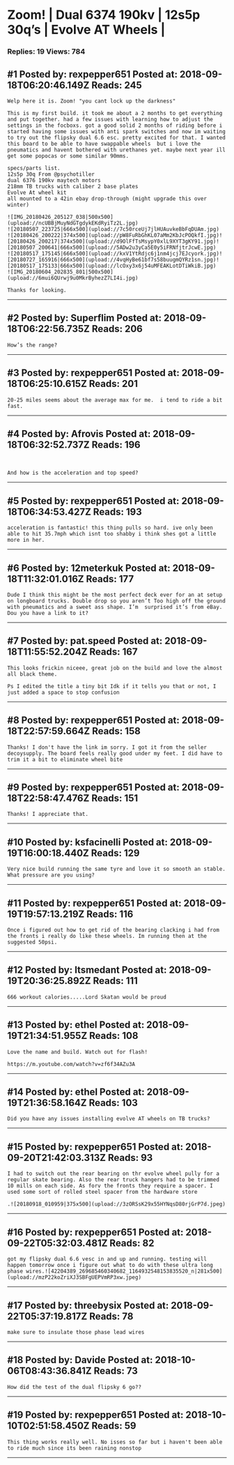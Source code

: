 # Zoom! &#124; Dual 6374 190kv &#124; 12s5p 30q&rsquo;s &#124; Evolve AT Wheels &#124;

### Replies: 19 Views: 784

## \#1 Posted by: rexpepper651 Posted at: 2018-09-18T06:20:46.149Z Reads: 245

```
Welp here it is. Zoom! "you cant lock up the darkness" 

This is my first build. it took me about a 2 months to get everything and put together. had a few issues with learning how to adjust the settings in the focboxs. got a good solid 2 months of riding before i started having some issues with anti spark switches and now im waiting to try out the flipsky dual 6.6 esc. pretty excited for that. I wanted this board to be able to have swappable wheels  but i love the pneumatics and havent bothered with urethanes yet. maybe next year ill get some popocas or some similar 90mms.

specs/parts list.
12s5p 30q From @psychotiller 
dual 6376 190kv maytech motors
218mm TB trucks with caliber 2 base plates 
Evolve At wheel kit
all mounted to a 42in ebay drop-through (might upgrade this over winter)

![IMG_20180426_205127_038|500x500](upload://ncUBBjMuyNdGTgdykEKdRyiTz2L.jpg)
![20180507_223725|666x500](upload://7c50rceUj7jlHUAuvkeBbFqDUAm.jpg)
![20180426_200222|374x500](upload://pW8FuRbGhKL07aMm2KbJcPOQkfI.jpg)![20180426_200217|374x500](upload://d9OlFfTsMsypY0xlL9XYT3gKY91.jpg)![20180507_200641|666x500](upload://5ADw2u3yCa5E0y5iFRNfjtrJcwE.jpg)
![20180517_175145|666x500](upload://kxV1YtRdjc6j1nm4jcj7EJcyork.jpg)![20180727_165916|666x500](upload://4vqHyBe61bf7s58buugmQYRz1sn.jpg)![20180517_175133|666x500](upload://lcOxy3x6j54uMFEAKLotDTiWkiB.jpg)
![IMG_20180604_202835_801|500x500](upload://6mui6QUrwj9u0MkrByhezZ7LI4i.jpg)

Thanks for looking.
```

---
## \#2 Posted by: Superflim Posted at: 2018-09-18T06:22:56.735Z Reads: 206

```
How’s the range?
```

---
## \#3 Posted by: rexpepper651 Posted at: 2018-09-18T06:25:10.615Z Reads: 201

```
20-25 miles seems about the average max for me.  i tend to ride a bit fast.
```

---
## \#4 Posted by: Afrovis Posted at: 2018-09-18T06:32:52.737Z Reads: 196

```


And how is the acceleration and top speed?
```

---
## \#5 Posted by: rexpepper651 Posted at: 2018-09-18T06:34:53.427Z Reads: 193

```
acceleration is fantastic! this thing pulls so hard. ive only been able to hit 35.7mph which isnt too shabby i think shes got a little more in her.
```

---
## \#6 Posted by: 12meterkuk Posted at: 2018-09-18T11:32:01.016Z Reads: 177

```
Dude I think this might be the most perfect deck ever for an at setup on longboard trucks. Double drop so you aren’t Too high off the ground with pneumatics and a sweet ass shape. I’m  surprised it’s from eBay. Dou you have a link to it?
```

---
## \#7 Posted by: pat.speed Posted at: 2018-09-18T11:55:52.204Z Reads: 167

```
This looks frickin niceee, great job on the build and love the almost all black theme. 

Ps I edited the title a tiny bit Idk if it tells you that or not, I just added a space to stop confusion
```

---
## \#8 Posted by: rexpepper651 Posted at: 2018-09-18T22:57:59.664Z Reads: 158

```
Thanks! I don't have the link im sorry. I got it from the seller decoysupply. The board feels really good under my feet. I did have to trim it a bit to eliminate wheel bite
```

---
## \#9 Posted by: rexpepper651 Posted at: 2018-09-18T22:58:47.476Z Reads: 151

```
Thanks! I appreciate that.
```

---
## \#10 Posted by: ksfacinelli Posted at: 2018-09-19T16:00:18.440Z Reads: 129

```
Very nice build running the same tyre and love it so smooth an stable.  What pressure are you using?
```

---
## \#11 Posted by: rexpepper651 Posted at: 2018-09-19T19:57:13.219Z Reads: 116

```
Once i figured out how to get rid of the bearing clacking i had from the fronts i really do like these wheels. Im running then at the suggested 50psi.
```

---
## \#12 Posted by: Itsmedant Posted at: 2018-09-19T20:36:25.892Z Reads: 111

```
666 workout calories.....Lord Skatan would be proud
```

---
## \#13 Posted by: ethel Posted at: 2018-09-19T21:34:51.955Z Reads: 108

```
Love the name and build. Watch out for flash!

https://m.youtube.com/watch?v=zf6f34AZu3A
```

---
## \#14 Posted by: ethel Posted at: 2018-09-19T21:36:58.164Z Reads: 103

```
Did you have any issues installing evolve AT wheels on TB trucks?
```

---
## \#15 Posted by: rexpepper651 Posted at: 2018-09-20T21:42:03.313Z Reads: 93

```
I had to switch out the rear bearing on thr evolve wheel pully for a regular skate bearing. Also the rear truck hangers had to be trimmed 10 mills on each side. As forv the fronts they require a spacer. I used some sort of rolled steel spacer from the hardware store

.![20180918_010959|375x500](upload://3zORSsK29x55HYNqsD80rjGrP7d.jpeg)
```

---
## \#16 Posted by: rexpepper651 Posted at: 2018-09-22T05:32:03.481Z Reads: 82

```
got my flipsky dual 6.6 vesc in and up and running. testing will happen tomorrow once i figure out what to do with these ultra long phase wires.![42204389_269685460340682_1164932548153835520_n|281x500](upload://mzP22koZriXJ3SBFgUEPVmRP3xw.jpeg)
```

---
## \#17 Posted by: threebysix Posted at: 2018-09-22T05:37:19.817Z Reads: 78

```
make sure to insulate those phase lead wires
```

---
## \#18 Posted by: Davide Posted at: 2018-10-06T08:43:36.841Z Reads: 73

```
How did the test of the dual flipsky 6 go??
```

---
## \#19 Posted by: rexpepper651 Posted at: 2018-10-10T02:51:58.450Z Reads: 59

```
This thing works really well. No isses so far but i haven't been able to ride much since its been raining nonstop
```

---
